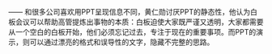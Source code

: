——
和很多公司喜欢用PPT呈现信息不同，黄仁勋讨厌PPT的静态性，他认为白板会议可以帮助高管提炼出事物的本质：白板迫使大家既严谨又透明，大家都需要从一个空白的白板开始，他们必须忘记过去，专注于现在的重要事项。而PPT的演示，则可以通过漂亮的格式和误导性的文字，隐藏不完整的思路。

